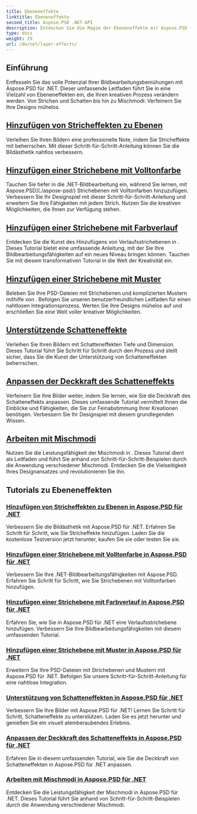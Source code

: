 ```yaml
---
title: Ebeneneffekte
linktitle: Ebeneneffekte
second_title: Aspose.PSD .NET-API
description: Entdecken Sie die Magie der Ebeneneffekte mit Aspose.PSD für .NET! Verbessern Sie Ihre Bildbearbeitungsfähigkeiten, indem Sie lernen, Strich-, Schatten- und Mischmodi hinzuzufügen.
type: docs
weight: 29
url: /de/net/layer-effects/
---
```

## Einführung

Entfesseln Sie das volle Potenzial Ihrer Bildbearbeitungsbemühungen mit Aspose.PSD für .NET. Dieser umfassende Leitfaden führt Sie in eine Vielzahl von Ebeneneffekten ein, die Ihren kreativen Prozess verändern werden. Von Strichen und Schatten bis hin zu Mischmodi: Verfeinern Sie Ihre Designs mühelos.

## [Hinzufügen von Stricheffekten zu Ebenen](./adding-stroke-effects/)

Verleihen Sie Ihren Bildern eine professionelle Note, indem Sie Stricheffekte mit beherrschen. Mit dieser Schritt-für-Schritt-Anleitung können Sie die Bildästhetik nahtlos verbessern. 

## [Hinzufügen einer Strichebene mit Volltonfarbe](./adding-stroke-layer-solid-color/)

Tauchen Sie tiefer in die .NET-Bildbearbeitung ein, während Sie lernen, mit Aspose.PSD](./aspose-psd/) Strichebenen mit Volltonfarben hinzuzufügen. Verbessern Sie Ihr Designspiel mit dieser Schritt-für-Schritt-Anleitung und erweitern Sie Ihre Fähigkeiten mit jedem Strich. Nutzen Sie die kreativen Möglichkeiten, die Ihnen zur Verfügung stehen.

## [Hinzufügen einer Strichebene mit Farbverlauf](./adding-stroke-layer-gradient/)

Entdecken Sie die Kunst des Hinzufügens von Verlaufsstrichebenen in . Dieses Tutorial bietet eine umfassende Anleitung, mit der Sie Ihre Bildbearbeitungsfähigkeiten auf ein neues Niveau bringen können. Tauchen Sie mit diesem transformativen Tutorial in die Welt der Kreativität ein.

## [Hinzufügen einer Strichebene mit Muster](./adding-stroke-layer-pattern/)

Beleben Sie Ihre PSD-Dateien mit Strichebenen und komplizierten Mustern mithilfe von . Befolgen Sie unseren benutzerfreundlichen Leitfaden für einen nahtlosen Integrationsprozess. Werten Sie Ihre Designs mühelos auf und erschließen Sie eine Welt voller kreativer Möglichkeiten.

## [Unterstützende Schatteneffekte](./supporting-shadow-effects/)

Verleihen Sie Ihren Bildern mit Schatteneffekten Tiefe und Dimension. Dieses Tutorial führt Sie Schritt für Schritt durch den Prozess und stellt sicher, dass Sie die Kunst der Unterstützung von Schatteneffekten beherrschen. 

## [Anpassen der Deckkraft des Schatteneffekts](./adjusting-shadow-effect-opacity/)

Verfeinern Sie Ihre Bilder weiter, indem Sie lernen, wie Sie die Deckkraft des Schatteneffekts anpassen. Dieses umfassende Tutorial vermittelt Ihnen die Einblicke und Fähigkeiten, die Sie zur Feinabstimmung Ihrer Kreationen benötigen. Verbessern Sie Ihr Designspiel mit diesem grundlegenden Wissen.

## [Arbeiten mit Mischmodi](./working-with-blend-modes/)

Nutzen Sie die Leistungsfähigkeit der Mischmodi in . Dieses Tutorial dient als Leitfaden und führt Sie anhand von Schritt-für-Schritt-Beispielen durch die Anwendung verschiedener Mischmodi. Entdecken Sie die Vielseitigkeit Ihres Designansatzes und revolutionieren Sie ihn.

## Tutorials zu Ebeneneffekten
### [Hinzufügen von Stricheffekten zu Ebenen in Aspose.PSD für .NET](./adding-stroke-effects/)
Verbessern Sie die Bildästhetik mit Aspose.PSD für .NET. Erfahren Sie Schritt für Schritt, wie Sie Stricheffekte hinzufügen. Laden Sie die kostenlose Testversion jetzt herunter, kaufen Sie sie oder testen Sie sie.
### [Hinzufügen einer Strichebene mit Volltonfarbe in Aspose.PSD für .NET](./adding-stroke-layer-solid-color/)
Verbessern Sie Ihre .NET-Bildbearbeitungsfähigkeiten mit Aspose.PSD. Erfahren Sie Schritt für Schritt, wie Sie Strichebenen mit Volltonfarben hinzufügen.
### [Hinzufügen einer Strichebene mit Farbverlauf in Aspose.PSD für .NET](./adding-stroke-layer-gradient/)
Erfahren Sie, wie Sie in Aspose.PSD für .NET eine Verlaufsstrichebene hinzufügen. Verbessern Sie Ihre Bildbearbeitungsfähigkeiten mit diesem umfassenden Tutorial.
### [Hinzufügen einer Strichebene mit Muster in Aspose.PSD für .NET](./adding-stroke-layer-pattern/)
Erweitern Sie Ihre PSD-Dateien mit Strichebenen und Mustern mit Aspose.PSD für .NET. Befolgen Sie unsere Schritt-für-Schritt-Anleitung für eine nahtlose Integration.
### [Unterstützung von Schatteneffekten in Aspose.PSD für .NET](./supporting-shadow-effects/)
Verbessern Sie Ihre Bilder mit Aspose.PSD für .NET! Lernen Sie Schritt für Schritt, Schatteneffekte zu unterstützen. Laden Sie es jetzt herunter und genießen Sie ein visuell atemberaubendes Erlebnis.
### [Anpassen der Deckkraft des Schatteneffekts in Aspose.PSD für .NET](./adjusting-shadow-effect-opacity/)
Erfahren Sie in diesem umfassenden Tutorial, wie Sie die Deckkraft von Schatteneffekten in Aspose.PSD für .NET anpassen.
### [Arbeiten mit Mischmodi in Aspose.PSD für .NET](./working-with-blend-modes/)
Entdecken Sie die Leistungsfähigkeit der Mischmodi in Aspose.PSD für .NET. Dieses Tutorial führt Sie anhand von Schritt-für-Schritt-Beispielen durch die Anwendung verschiedener Mischmodi.